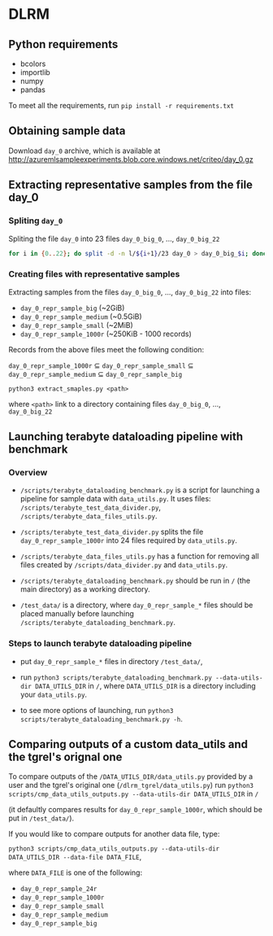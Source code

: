 # DLRM

## Python requirements
- bcolors
- importlib
- numpy
- pandas

To meet all the requirements, run `pip install -r requirements.txt`

## Obtaining sample data

Download `day_0` archive, which is available at http://azuremlsampleexperiments.blob.core.windows.net/criteo/day_0.gz

## Extracting representative samples from the file day_0

### Spliting `day_0`

Spliting the file `day_0` into 23 files `day_0_big_0`, ..., `day_0_big_22`
```bash
for i in {0..22}; do split -d -n l/${i+1}/23 day_0 > day_0_big_$i; done
```

### Creating files with representative samples

Extracting samples from the files `day_0_big_0`, ..., `day_0_big_22` into files:
- `day_0_repr_sample_big` (~2GiB)
- `day_0_repr_sample_medium` (~0.5GiB)
- `day_0_repr_sample_small` (~2MiB)
- `day_0_repr_sample_1000r` (~250KiB - 1000 records)

Records from the above files meet the following condition:

`day_0_repr_sample_1000r` ⊆ `day_0_repr_sample_small` ⊆ `day_0_repr_sample_medium` ⊆ `day_0_repr_sample_big`

```
python3 extract_smaples.py <path>
```
where `<path>` link to a directory containing files `day_0_big_0`, ..., `day_0_big_22`

## Launching terabyte dataloading pipeline with benchmark

### Overview
- `/scripts/terabyte_dataloading_benchmark.py` is a script for launching a pipeline for sample data with `data_utils.py`. It uses files: `/scripts/terabyte_test_data_divider.py`, `/scripts/terabyte_data_files_utils.py`.

- `/scripts/terabyte_test_data_divider.py` splits the file `day_0_repr_sample_1000r` into 24 files required by `data_utils.py`.

- `/scripts/terabyte_data_files_utils.py` has a function for removing all files created by `/scripts/data_divider.py` and `data_utils.py`.

- `/scripts/terabyte_dataloading_benchmark.py` should be run in `/` (the main directory) as a working directory.

- `/test_data/` is a directory, where `day_0_repr_sample_*` files should be placed manually before launching `/scripts/terabyte_dataloading_benchmark.py`.

### Steps to launch terabyte dataloading pipeline
- put `day_0_repr_sample_*` files in directory `/test_data/`,

- run `python3 scripts/terabyte_dataloading_benchmark.py --data-utils-dir DATA_UTILS_DIR` in `/`, where `DATA_UTILS_DIR` is a directory including your `data_utils.py`.

- to see more options of launching, run `python3 scripts/terabyte_dataloading_benchmark.py -h`.

## Comparing outputs of a custom data_utils and the tgrel's orignal one

To compare outputs of the `/DATA_UTILS_DIR/data_utils.py` provided by a user and the tgrel's original one (`/dlrm_tgrel/data_utils.py`)
run `python3 scripts/cmp_data_utils_outputs.py --data-utils-dir DATA_UTILS_DIR` in `/`

(it defaultly compares results for `day_0_repr_sample_1000r`, which should be put in `/test_data/`).

If you would like to compare outputs for another data file, type:

`python3 scripts/cmp_data_utils_outputs.py --data-utils-dir DATA_UTILS_DIR --data-file DATA_FILE`,

where `DATA_FILE` is one of the following:
- `day_0_repr_sample_24r`
- `day_0_repr_sample_1000r`
- `day_0_repr_sample_small`
- `day_0_repr_sample_medium`
- `day_0_repr_sample_big`
